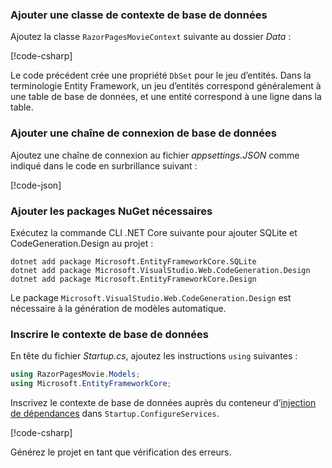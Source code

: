 <a name="dc"></a>

### <a name="add-a-database-context-class"></a>Ajouter une classe de contexte de base de données

Ajoutez la classe `RazorPagesMovieContext` suivante au dossier *Data* :

[!code-csharp[](~/tutorials/razor-pages/razor-pages-start/sample/RazorPagesMovie22/Data/RazorPagesMovieContext.cs)]

Le code précédent crée une propriété `DbSet` pour le jeu d’entités. Dans la terminologie Entity Framework, un jeu d’entités correspond généralement à une table de base de données, et une entité correspond à une ligne dans la table.

<a name="cs"></a>

### <a name="add-a-database-connection-string"></a>Ajouter une chaîne de connexion de base de données

Ajoutez une chaîne de connexion au fichier *appsettings.JSON* comme indiqué dans le code en surbrillance suivant :

[!code-json[](~/tutorials/razor-pages/razor-pages-start/sample/RazorPagesMovie/appsettings_SQLite.json?highlight=8-10)]

### <a name="add-required-nuget-packages"></a>Ajouter les packages NuGet nécessaires

Exécutez la commande CLI .NET Core suivante pour ajouter SQLite et CodeGeneration.Design au projet :

```console
dotnet add package Microsoft.EntityFrameworkCore.SQLite
dotnet add package Microsoft.VisualStudio.Web.CodeGeneration.Design
dotnet add package Microsoft.EntityFrameworkCore.Design

```

Le package `Microsoft.VisualStudio.Web.CodeGeneration.Design` est nécessaire à la génération de modèles automatique.

<a name="reg"></a>

### <a name="register-the-database-context"></a>Inscrire le contexte de base de données

En tête du fichier *Startup.cs*, ajoutez les instructions `using` suivantes :

```csharp
using RazorPagesMovie.Models;
using Microsoft.EntityFrameworkCore;
```

Inscrivez le contexte de base de données auprès du conteneur d’[injection de dépendances](xref:fundamentals/dependency-injection) dans `Startup.ConfigureServices`.

[!code-csharp[](~/tutorials/razor-pages/razor-pages-start/sample/RazorPagesMovie22/Startup.cs?name=snippet_UseSqlite&highlight=11-12)]

Générez le projet en tant que vérification des erreurs.
